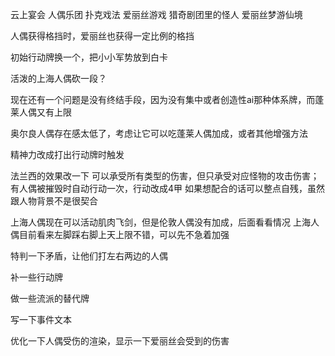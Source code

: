 云上宴会
人偶乐团
扑克戏法
爱丽丝游戏
猎奇剧团里的怪人
爱丽丝梦游仙境

人偶获得格挡时，爱丽丝也获得一定比例的格挡

初始行动牌换一个，把小小军势放到白卡

活泼的上海人偶砍一段？

现在还有一个问题是没有终结手段，因为没有集中或者创造性ai那种体系牌，而蓬莱人偶又有上限

奥尔良人偶存在感太低了，考虑让它可以吃蓬莱人偶加成，或者其他增强方法

精神力改成打出行动牌时触发

法兰西的效果改一下
可以承受所有类型的伤害，但只承受对应怪物的攻击伤害；有人偶被摧毁时自动行动一次，行动改成4甲
如果想配合的话可以整点自残，虽然跟人物背景不是很契合

上海人偶现在可以活动肌肉飞剑，但是伦敦人偶没有加成，后面看看情况
上海人偶目前看来左脚踩右脚上天上限不错，可以先不急着加强

特判一下矛盾，让他们打左右两边的人偶

补一些行动牌

做一些流派的替代牌

写一下事件文本

优化一下人偶受伤的渲染，显示一下爱丽丝会受到的伤害